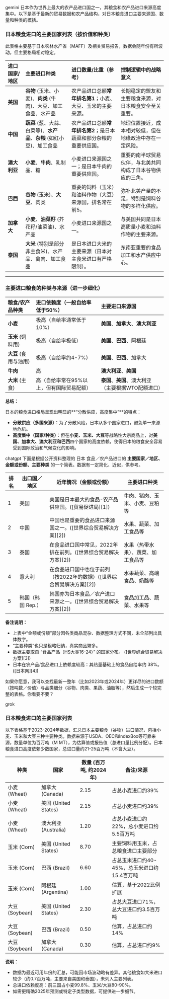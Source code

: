 gemini
日本作为世界上最大的农产品进口国之一，其粮食和农产品进口来源高度集中。以下是基于最新的贸易数据和农产品结构，对日本粮食进口主要来源国、数量和种类的概括。

### 日本粮食进口的主要国家列表（按价值和种类）

此表格主要基于日本农林水产省（MAFF）及相关贸易报告，数据会随年份有所波动，但主要格局相对稳定。

| 进口国家/地区 | 主要进口种类 | 进口数量/比重（参考） | 控制逻辑中的战略意义 |
| :--- | :--- | :--- | :--- |
| **美国** | **谷物** (玉米、小麦)、**肉类** (牛肉)、大豆、加工食品、水产品 | 农产品进口总额**常年排名第1**；小麦、大豆、玉米的主要来源。 | 长期稳定的盟友和主要粮食来源，对日本粮食安全至关重要。 |
| **中国** | **蔬菜** (葱、大蒜、白菜等)、**水产品**、**杂粮** (如红小豆)、加工食品 | 农产品进口总额**常年排名第2**；是日本蔬菜和部分杂粮的重要供应国。 | 地理位置接近，成本相对较低，但在地缘政治中存在一定风险。 |
| **澳大利亚** | **小麦**、**牛肉**、乳制品、糖 | 小麦进口来源国之一；是日本牛肉的重要供应国。 | 重要的南半球贸易伙伴，与北美共同构成了日本谷物供应的三角。 |
| **巴西** | **谷物** (玉米)、**大豆**、肉类 | 重要的饲料（玉米）和油料作物（大豆）来源国，排名常在前5。 | 弥补北美产量的不足，特别是饲料谷物的多样化供应。 |
| **加拿大** | **小麦**、**油菜籽** (芥花籽/油菜油)、水产品 | 小麦进口来源国之一。 | 与美国共同是日本高质量小麦和油料作物的主要来源。 |
| **泰国** | **大米** (特别是部分非主食米)、水产品、禽肉、加工食品 | 是日本进口大米的主要来源（日本对主食米进口有严格限制）。 | 东南亚重要的食品加工和水产供应中心。 |

---

### 主要进口粮食的种类与来源（进一步细化）

| 粮食/农产品种类 | 进口依赖度（一般自给率低于50%） | 主要进口来源国 |
| :--- | :--- | :--- |
| **小麦** | 极高（自给率通常低于10%） | **美国**、**加拿大**、**澳大利亚** |
| **玉米** (饲料用) | 极高（自给率极低） | **美国**、**巴西**、阿根廷 |
| **大豆** (食用与油用) | 极高（自给率约4-7%） | **美国**、**巴西**、加拿大 |
| **牛肉** | 高 | **澳大利亚**、**美国** |
| **大米** (主食) | 高（自给率常在95%以上，但有国际贸易配额） | **泰国**、**美国**、澳大利亚（主要根据WTO配额进口） |

**总结：**

日本的粮食进口格局呈现出明显的**“分散供应，高度集中”**的特点：

* **分散供应（多国来源）**：为了分散风险，日本从多个国家进口，避免单一来源地危机。
* **高度集中（国家/种类）**：但在**小麦、玉米、大豆**等战略性大宗商品上，对**美国、加拿大、澳大利亚和巴西**四个国家的高度依赖，使得日本的粮食安全容易受到国际政治和气候变化的影响。


chatgpt
下面是根据公开资料整理的 日本 食品／农产品进口的 **主要国家／地区、金额或份额、主要种类** 的一个简表。数据有一定简化、近似，供参考。

| 排名 | 出口国／地区      | 近年情况（金额或份额）                              | 主要进口种类            |
| -- | ----------- | ---------------------------------------- | ----------------- |
| 1  | 美国          | 美国是日本最大的食品-农产品供应国。([贸易促进局][1])           | 牛肉、猪肉、玉米、小麦、豆粕等   |
| 2  | 中国          | 中国也是重要的食品进口来源国之一。([世界综合贸易解决方案][2])       | 水果、蔬菜、加工食品等       |
| 3  | 泰国          | 在食品进口国中常见，2022年排在前列。([世界综合贸易解决方案][2])    | 水果（热带水果）、蔬菜、加工食品等 |
| 4  | 意大利         | 在食品进口国中也位于前列（按2022年的数据）([世界综合贸易解决方案][2]) | 水果蔬菜、高端食品、奶酪等     |
| 5  | 韩国（韩国 Rep.） | 韩国亦为日本食品／农产进口来源之一。([世界综合贸易解决方案][2])      | 食品加工品、蔬菜、水果等      |

**备注说明：**

* 上表中“金额或份额”部分因各类商品混杂、数据整理方式不同，未全部列出具体数字。
* “主要种类”也只是粗略归纳，真实商品繁多。
* 数据主要取自 “食品产品（HS大类16-24）” 的国家分布。 ([世界综合贸易解决方案][3])
* 日本在农产品/食品进口上依赖度较高：其热量基础上的食品自给率约 38%。([日本网][4])

如果你愿意，我可以查找最新一整年（比如2023年或2024年）更详尽的进口数额（按吨数／价值）与品类细分（谷物、肉类、果蔬、油脂等），然后生成一个较完整的表格。你看要不要？


grok
### 日本粮食进口的主要国家列表

以下表格基于2023-2024年数据，汇总日本主要粮食（谷物）进口情况，包括小麦、玉米和大豆三种主要种类。数据来源于USDA、OEC和IndexBox等可靠来源，数量单位为百万吨（M MT），为估算值或报告值（总进口量比例分配）。日本粮食进口高度依赖少数国家，总进口量约21-25百万吨（不含大豆）。

| 种类     | 国家       | 数量 (百万吨, 约2024年) | 备注/来源 |
|----------|------------|--------------------------|-----------|
| 小麦 (Wheat) | 加拿大 (Canada) | 2.15 | 占总小麦进口约39% |
| 小麦 (Wheat) | 美国 (United States) | 2.15 | 占总小麦进口约39% |
| 小麦 (Wheat) | 澳大利亚 (Australia) | 1.20 | 占总小麦进口约22%，总小麦进口约5.5百万吨 |
| 玉米 (Corn) | 美国 (United States) | 8.70 | 主要饲料用玉米，占总粮食进口主要部分 |
| 玉米 (Corn) | 巴西 (Brazil) | 6.60 | 占总玉米进口约40-45%，总玉米进口约15.4百万吨 |
| 玉米 (Corn) | 阿根廷 (Argentina) | 1.00 | 估算，基于2022比例扩展 |
| 大豆 (Soybean) | 美国 (United States) | 2.30 | 占总大豆进口71%，总大豆进口约3.5百万吨 |
| 大豆 (Soybean) | 巴西 (Brazil) | 0.50 | 估算，占总进口约14% |
| 大豆 (Soybean) | 加拿大 (Canada) | 0.30 | 估算，占总进口约9% |

**说明**：
- 数据为最近可用年份的汇总，可能因市场波动略有差异。其他粮食如大米进口较少（约0.7百万吨，主要来自美国和泰国），未列入主要列表。
- 总进口依赖度高：前三国占小麦99.8%、玉米/大豆80-90%。
- 如需更精确2025年预测或特定子类型数据，可提供进一步细节。



